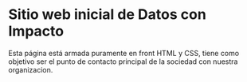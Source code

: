 # Sitio web inicial de Datos con Impacto

Esta página está armada puramente en front HTML y CSS, tiene como objetivo ser el punto de contacto principal de la sociedad con nuestra organizacion.